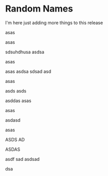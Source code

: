 # Random Names


I'm here just adding more things to this release

asas 

asas 

sdsuhdhusa
asdsa

asas 

asas 
asdsa
sdsad
asd

asas 

asds
asds

asddas
asas 

asas 

asdasd


asas 

ASDS
AD

ASDAS


asdf
sad
asdsad

dsa

